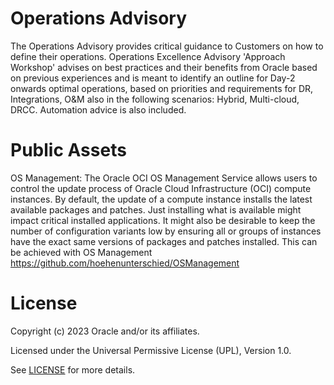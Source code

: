 # Operations Advisory

The Operations Advisory provides critical guidance to Customers on how to define their operations. Operations Excellence Advisory 'Approach Workshop' advises on best practices and their benefits from Oracle based on previous experiences and is meant to identify  an outline for Day-2 onwards optimal operations, based on  priorities and requirements for DR, Integrations, O&M also in the following scenarios: Hybrid, Multi-cloud, DRCC. Automation advice is also included.

# Public Assets

OS Management: The Oracle OCI OS Management Service allows users to control the update process of Oracle Cloud Infrastructure (OCI) compute instances. By default, the update of a compute instance installs the latest available packages and patches. Just installing what is available might impact critical installed applications. It might also be desirable to keep the number of configuration variants low by ensuring all or groups of instances have the exact same versions of packages and patches installed. This can be achieved with OS Management  https://github.com/hoehenunterschied/OSManagement


# License

Copyright (c) 2023 Oracle and/or its affiliates.

Licensed under the Universal Permissive License (UPL), Version 1.0.

See [LICENSE](https://github.com/oracle-devrel/technology-engineering/blob/folder-structure/LICENSE) for more details.
